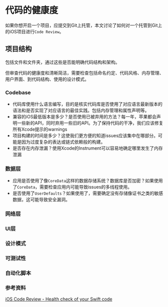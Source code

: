 # 代码的健康度
如果你想开启一个项目，应提交到Git上托管，本文讨论了如何对一个托管到Git上的iOS项目进行`Code Review`。

## 项目结构
包括文件和文件夹，通过这些是否能明确代码结构和架构。

但审查代码的健康度和清晰简洁，需要检查包括命名约定、代码风格、内存管理、用户界面、到代码结构、使用的设计模式。

### Codebase

- 代码库使用什么语言编写，目的是核实代码库是否使用了对应语言最新版本的语法和是否实现了对应语言的最佳实践。包括内存管理和属性声明等。
- 兼容的iOS最低版本是多少？是否使用已被弃用的方法？每一年，苹果都会声明一些新的API，同时弃用一些旧的API。为了保持代码的干净，我们应该修复所有Xcode提示的warnings
- 项目构建的时间是多少？这使我们更方便的知道issues应该集中在哪部分。可能是因为过度复杂的表达或链式依赖般的构建。
- 是否存在内存泄漏？使用Xcode的Instrument可以容易地确定哪里发生了内存泄漏

### 数据层

- 应用是否使用了像`CoreData`这样的数据存储系统？数据库是否加密？如果使用了`CoreData`，需要检查应用内可能导致issues的多线程使用。
- 是否使用了`UserDefaults`？如果使用了，需要确定没有存储像证书之类的敏感数据，这可能导致安全漏洞。

### 网络层

### UI层

### 设计模式

### 可测试性

### 自动化脚本

### 参考资料
[iOS Code Review - Health check of your Swift code](https://benoitpasquier.com/code-review-health-check-of-swift-code/#)